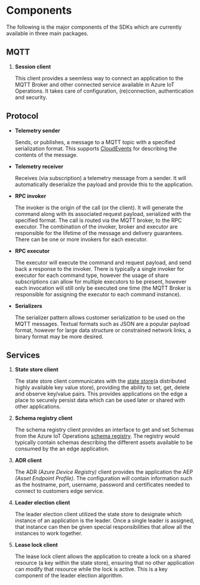 # Components

The following is the major components of the SDKs which are currently available in three main packages.

## MQTT 

1. **Session client** 
   
   This client provides a seemless way to connect an application to the MQTT Broker and other connected service available in Azure IoT Operations. It takes care of configuration, (re)connection, authentication and security.

## Protocol

* **Telemetry sender**

    Sends, or publishes, a message to a MQTT topic with a specified serialization format. This supports [CloudEvents](https://cloudevents.io) for describing the contents of the message.

* **Telemetry receiver**

    Receives (via subscription) a telemetry message from a sender. It will automatically deserialize the payload and provide this to the application.


* **RPC invoker**

    The invoker is the origin of the call (or the client). It will generate the command along with its associated request payload, serialized with the specified format. The call is routed via the MQTT broker, to the RPC executor. The combination of the invoker, broker and executor are responsible for the lifetime of the message and delivery guarantees. There can be one or more invokers for each executor.

* **RPC executor**

    The executor will execute the command and request payload, and send back a response to the invoker. There is typically a single invoker for executor for each command type, however the usage of share subscriptions can allow for multiple executors to be present, however each invocation will still only be executed one time (the MQTT Broker is responsible for assigning the executor to each command instance).

* **Serializers**

    The serializer pattern allows customer serialization to be used on the MQTT messages. Textual formats such as JSON are a popular payload format, however for large data structure or constrained network links, a binary format may be more desired.

## Services

1. **State store client**

    The state store client communicates with the [state store](https://learn.microsoft.com/azure/iot-operations/create-edge-apps/concept-about-state-store-protocol)(a distributed highly available key value store), providing the ability to set, get, delete and observe key/value pairs. This provides applications on the edge a place to securely persist data which can be used later or shared with other applications.

1. **Schema registry client**

    The schema registry client provides an interface to get and set Schemas from the Azure IoT Operations [schema registry](https://learn.microsoft.com/en-us/azure/iot-operations/connect-to-cloud/concept-schema-registry). The registry would typically contain schemas describing the different assets available to be consumed by the an edge application.

1. **ADR client**

    The ADR *(Azure Device Registry)* client provides the application the AEP *(Asset Endpoint Profile)*. The configuration will contain information such as the hostname, port, username, password and certificates needed to connect to customers edge service.

1. **Leader election client**

    The leader election client utilized the state store to designate which instance of an application is the leader. Once a single leader is assigned, that instance can then be given special responsibilities that allow all the instances to work together.

1. **Lease lock client**

    The lease lock client allows the application to create a lock on a shared resource (a key within the state store), ensuring that no other application can modify that resource while the lock is active. This is a key component of the leader election algorithm.

